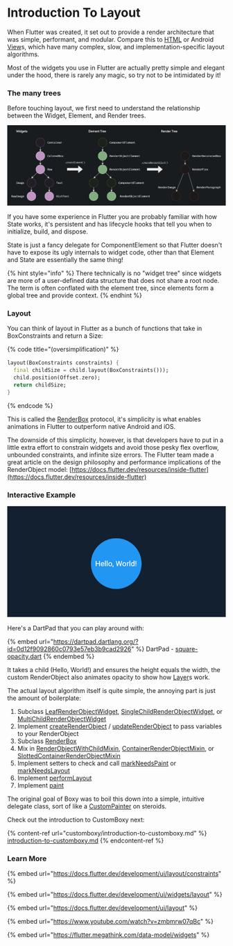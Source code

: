 # Introduction To Layout

When Flutter was created, it set out to provide a render architecture that was simple, performant, and modular. Compare this to [HTML](https://developer.chrome.com/articles/layoutng/) or Android [View](https://developer.android.com/reference/android/view/View)s, which have many complex, slow, and implementation-specific layout algorithms.

Most of the widgets you use in Flutter are actually pretty simple and elegant under the hood, there is rarely any magic, so try not to be intimidated by it!

### The many trees

Before touching layout, we first need to understand the relationship between the Widget, Element, and Render trees.

![](.gitbook/assets/trees.png)

If you have some experience in Flutter you are probably familiar with how State works, it's persistent and has lifecycle hooks that tell you when to initialize, build, and dispose.

State is just a fancy delegate for ComponentElement so that Flutter doesn't have to expose its ugly internals to widget code, other than that Element and State are essentially the same thing!

{% hint style="info" %}
There technically is no "widget tree" since widgets are more of a user-defined data structure that does not share a root node. The term is often conflated with the element tree, since elements form a global tree and provide context.
{% endhint %}

### Layout

You can think of layout in Flutter as a bunch of functions that take in BoxConstraints and return a Size:

{% code title="(oversimplification)" %}
```dart
layout(BoxConstraints constraints) {
  final childSize = child.layout(BoxConstraints()));
  child.position(Offset.zero);
  return childSize;
}
```
{% endcode %}

This is called the [RenderBox](https://api.flutter.dev/flutter/rendering/RenderBox-class.html) protocol, it's simplicity is what enables animations in Flutter to outperform native Android and iOS.

The downside of this simplicity, however, is that developers have to put in a little extra effort to constrain widgets and avoid those pesky flex overflow, unbounded constraints, and infinite size errors. The Flutter team made a great article on the design philosophy and performance implications of the RenderObject model: [https://docs.flutter.dev/resources/inside-flutter](https://docs.flutter.dev/resources/inside-flutter)



### Interactive Example

![](<.gitbook/assets/image (2).png>)

Here's a DartPad that you can play around with:

{% embed url="https://dartpad.dartlang.org/?id=0d12f9092860c0793e57eb3b9cad2926" %}
DartPad - [square-opacity.dart](https://gist.github.com/PixelToast/0d12f9092860c0793e57eb3b9cad2926)
{% endembed %}

It takes a child (Hello, World!) and ensures the height equals the width, the custom RenderObject also animates opacity to show how [Layer](https://api.flutter.dev/flutter/rendering/Layer-class.html)s work.

The actual layout algorithm itself is quite simple, the annoying part is just the amount of boilerplate:

1. Subclass [LeafRenderObjectWidget](https://api.flutter.dev/flutter/widgets/LeafRenderObjectWidget-class.html), [SingleChildRenderObjectWidget](https://api.flutter.dev/flutter/widgets/SingleChildRenderObjectWidget-class.html), or [MultiChildRenderObjectWidget](https://api.flutter.dev/flutter/widgets/MultiChildRenderObjectWidget-class.html)
2. Implement [createRenderObject](https://api.flutter.dev/flutter/widgets/RenderObjectWidget/createRenderObject.html) / [updateRenderObject](https://api.flutter.dev/flutter/widgets/RenderObjectWidget/updateRenderObject.html) to pass variables to your RenderObject
3. Subclass [RenderBox](https://api.flutter.dev/flutter/rendering/RenderBox-class.html)
4. Mix in [RenderObjectWithChildMixin](https://api.flutter.dev/flutter/rendering/RenderObjectWithChildMixin-mixin.html), [ContainerRenderObjectMixin](https://api.flutter.dev/flutter/rendering/ContainerRenderObjectMixin-mixin.html), or [SlottedContainerRenderObjectMixin](https://api.flutter.dev/flutter/widgets/SlottedContainerRenderObjectMixin-mixin.html)
5. Implement setters to check and call [markNeedsPaint](https://api.flutter.dev/flutter/rendering/RenderObject/markNeedsPaint.html) or [markNeedsLayout](https://api.flutter.dev/flutter/rendering/RenderObject/markNeedsLayout.html)
6. Implement [performLayout](https://api.flutter.dev/flutter/rendering/RenderBox/performLayout.html)
7. Implement [paint](https://api.flutter.dev/flutter/rendering/RenderObject/paint.html)

The original goal of Boxy was to boil this down into a simple, intuitive delegate class, sort of like a [CustomPainter](https://api.flutter.dev/flutter/rendering/CustomPainter-class.html) on steroids.

Check out the introduction to CustomBoxy next:

{% content-ref url="customboxy/introduction-to-customboxy.md" %}
[introduction-to-customboxy.md](customboxy/introduction-to-customboxy.md)
{% endcontent-ref %}

### Learn More

{% embed url="https://docs.flutter.dev/development/ui/layout/constraints" %}

{% embed url="https://docs.flutter.dev/development/ui/widgets/layout" %}

{% embed url="https://docs.flutter.dev/development/ui/layout" %}

{% embed url="https://www.youtube.com/watch?v=zmbmrw07qBc" %}

{% embed url="https://flutter.megathink.com/data-model/widgets" %}
